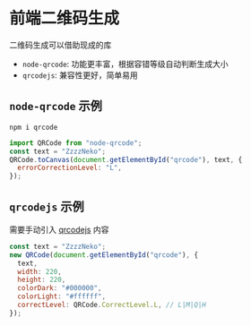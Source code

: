 # 前端二维码生成

二维码生成可以借助现成的库

- `node-qrcode`: 功能更丰富，根据容错等级自动判断生成大小
- `qrcodejs`: 兼容性更好，简单易用

## `node-qrcode` 示例

```shell
npm i qrcode
```

```js
import QRCode from "node-qrcode";
const text = "ZzzzNeko";
QRCode.toCanvas(document.getElementById("qrcode"), text, {
  errorCorrectionLevel: "L",
});
```

## `qrcodejs` 示例

需要手动引入 [qrcodejs](https://github.com/davidshimjs/qrcodejs/blob/master/qrcode.js) 内容

```js
const text = "ZzzzNeko";
new QRCode(document.getElementById("qrcode"), {
  text,
  width: 220,
  height: 220,
  colorDark: "#000000",
  colorLight: "#ffffff",
  correctLevel: QRCode.CorrectLevel.L, // L|M|Q|H
});
```
